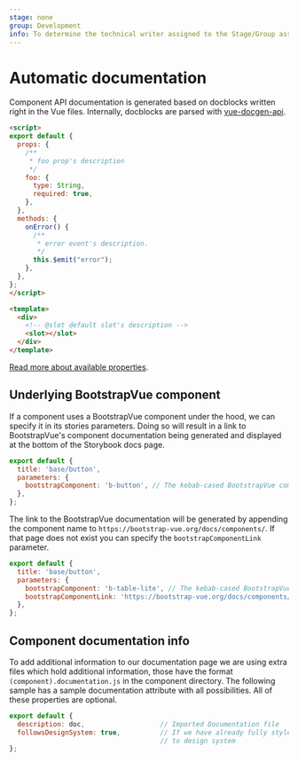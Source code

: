 ```yaml
---
stage: none
group: Development
info: To determine the technical writer assigned to the Stage/Group associated with this page, see https://about.gitlab.com/handbook/engineering/ux/technical-writing/#assignments
---
```


# Automatic documentation

Component API documentation is generated based on docblocks written right in the Vue files.
Internally, docblocks are parsed with [vue-docgen-api](https://vue-styleguidist.github.io/docs/Docgen.html).

```html
<script>
export default {
  props: {
    /**
     * foo prop's description
     */
    foo: {
      type: String,
      required: true,
    },
  },
  methods: {
    onError() {
      /**
       * error event's description.
       */
      this.$emit("error");
    },
  },
};
</script>

<template>
  <div>
    <!-- @slot default slot's description -->
    <slot></slot>
  </div>
</template>
```

[Read more about available properties](https://vue-styleguidist.github.io/docs/Documenting.html).

## Underlying BootstrapVue component

If a component uses a BootstrapVue component under the hood, we can specify it in its stories
parameters. Doing so will result in a link to BootstrapVue's component documentation being generated
and displayed at the bottom of the Storybook docs page.

```javascript
export default {
  title: 'base/button',
  parameters: {
    bootstrapComponent: 'b-button', // The kebab-cased BootstrapVue component name.
  },
};
```

The link to the BootstrapVue documentation will be generated by appending the component name to
`https://bootstrap-vue.org/docs/components/`. If that page does not exist you can specify the
`bootstrapComponentLink` parameter.

```javascript
export default {
  title: 'base/button',
  parameters: {
    bootstrapComponent: 'b-table-lite', // The kebab-cased BootstrapVue component name.
    bootstrapComponentLink: 'https://bootstrap-vue.org/docs/components/table#light-weight-tables'
  },
};
```

## Component documentation info

To add additional information to our documentation page we are using extra files which hold
additional information, those have the format `(component).documentation.js` in the component
directory. The following sample has a sample documentation attribute with all possibilities.
All of these properties are optional.

```js
export default {
  description: doc,                   // Imported Documentation file
  followsDesignSystem: true,          // If we have already fully styled this component according
                                      // to design system
};
```
